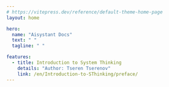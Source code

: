 ```yaml
---
# https://vitepress.dev/reference/default-theme-home-page
layout: home

hero:
  name: "Aisystant Docs"
  text: " "
  tagline: " "

features:
  - title: Introduction to System Thinking
    details: "Author: Tseren Tserenov"
    link: /en/Introduction-to-SThinking/preface/
---
```


